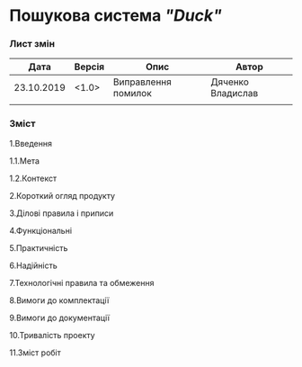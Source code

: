 #              Пошукова система *"Duck"*



### Лист змін
|    Дата    |    Версія    |          Опис          |       Автор       |
|------------|--------------|------------------------|-------------------|
| 23.10.2019 |    <1.0>     |  Виправлення помилок   | Дяченко Владислав |
|            |              |                        |                   |



### Зміст
 1.Введення
  
   1.1.Мета
  
   1.2.Контекст
 
 2.Короткий огляд продукту
 
 3.Ділові правила і приписи
 
 4.Функціональні
 
 5.Практичність
 
 6.Надійність
 
 7.Технологічні правила та обмеження
 
 8.Вимоги до комплектації
 
 9.Вимоги до документації
 
 10.Тривалість проекту
 
 11.Зміст робіт


